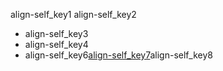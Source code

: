 align-self_key1
align-self_key2
* align-self_key3
* align-self_key4
* align-self_key6[align-self_key7](http://codepen.io/navgurukul/pen/ygmVQb)align-self_key8
